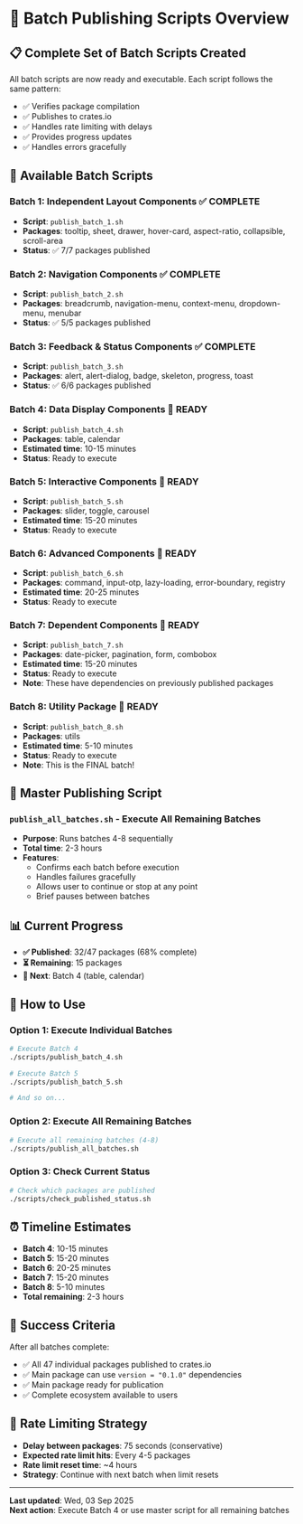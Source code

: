 # 🚀 Batch Publishing Scripts Overview

## 📋 **Complete Set of Batch Scripts Created**

All batch scripts are now ready and executable. Each script follows the same pattern:
- ✅ Verifies package compilation
- ✅ Publishes to crates.io
- ✅ Handles rate limiting with delays
- ✅ Provides progress updates
- ✅ Handles errors gracefully

## 🎯 **Available Batch Scripts**

### **Batch 1: Independent Layout Components** ✅ COMPLETE
- **Script**: `publish_batch_1.sh`
- **Packages**: tooltip, sheet, drawer, hover-card, aspect-ratio, collapsible, scroll-area
- **Status**: ✅ 7/7 packages published

### **Batch 2: Navigation Components** ✅ COMPLETE
- **Script**: `publish_batch_2.sh`
- **Packages**: breadcrumb, navigation-menu, context-menu, dropdown-menu, menubar
- **Status**: ✅ 5/5 packages published

### **Batch 3: Feedback & Status Components** ✅ COMPLETE
- **Script**: `publish_batch_3.sh`
- **Packages**: alert, alert-dialog, badge, skeleton, progress, toast
- **Status**: ✅ 6/6 packages published

### **Batch 4: Data Display Components** 🚀 READY
- **Script**: `publish_batch_4.sh`
- **Packages**: table, calendar
- **Estimated time**: 10-15 minutes
- **Status**: Ready to execute

### **Batch 5: Interactive Components** 🚀 READY
- **Script**: `publish_batch_5.sh`
- **Packages**: slider, toggle, carousel
- **Estimated time**: 15-20 minutes
- **Status**: Ready to execute

### **Batch 6: Advanced Components** 🚀 READY
- **Script**: `publish_batch_6.sh`
- **Packages**: command, input-otp, lazy-loading, error-boundary, registry
- **Estimated time**: 20-25 minutes
- **Status**: Ready to execute

### **Batch 7: Dependent Components** 🚀 READY
- **Script**: `publish_batch_7.sh`
- **Packages**: date-picker, pagination, form, combobox
- **Estimated time**: 15-20 minutes
- **Status**: Ready to execute
- **Note**: These have dependencies on previously published packages

### **Batch 8: Utility Package** 🚀 READY
- **Script**: `publish_batch_8.sh`
- **Packages**: utils
- **Estimated time**: 5-10 minutes
- **Status**: Ready to execute
- **Note**: This is the FINAL batch!

## 🚀 **Master Publishing Script**

### **`publish_all_batches.sh`** - Execute All Remaining Batches
- **Purpose**: Runs batches 4-8 sequentially
- **Total time**: 2-3 hours
- **Features**: 
  - Confirms each batch before execution
  - Handles failures gracefully
  - Allows user to continue or stop at any point
  - Brief pauses between batches

## 📊 **Current Progress**

- **✅ Published**: 32/47 packages (68% complete)
- **⏳ Remaining**: 15 packages
- **🎯 Next**: Batch 4 (table, calendar)

## 🚀 **How to Use**

### **Option 1: Execute Individual Batches**
```bash
# Execute Batch 4
./scripts/publish_batch_4.sh

# Execute Batch 5
./scripts/publish_batch_5.sh

# And so on...
```

### **Option 2: Execute All Remaining Batches**
```bash
# Execute all remaining batches (4-8)
./scripts/publish_all_batches.sh
```

### **Option 3: Check Current Status**
```bash
# Check which packages are published
./scripts/check_published_status.sh
```

## ⏰ **Timeline Estimates**

- **Batch 4**: 10-15 minutes
- **Batch 5**: 15-20 minutes
- **Batch 6**: 20-25 minutes
- **Batch 7**: 15-20 minutes
- **Batch 8**: 5-10 minutes
- **Total remaining**: 2-3 hours

## 🎯 **Success Criteria**

After all batches complete:
- ✅ All 47 individual packages published to crates.io
- ✅ Main package can use `version = "0.1.0"` dependencies
- ✅ Main package ready for publication
- ✅ Complete ecosystem available to users

## 🚨 **Rate Limiting Strategy**

- **Delay between packages**: 75 seconds (conservative)
- **Expected rate limit hits**: Every 4-5 packages
- **Rate limit reset time**: ~4 hours
- **Strategy**: Continue with next batch when limit resets

---

**Last updated**: Wed, 03 Sep 2025  
**Next action**: Execute Batch 4 or use master script for all remaining batches
